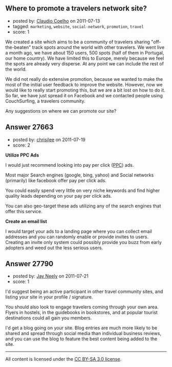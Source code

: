 ## Where to promote a travelers network site?

- posted by: [Claudio Coelho](https://stackexchange.com/users/-1/11948-claudio-coelho) on 2011-07-13
- tagged: `marketing`, `website`, `social-network`, `promotion`, `travel`
- score: 1

We created a site which aims to be a community of travelers sharing "off-the-beaten" track spots around the world with other travelers. We went live a month ago, we have about 150 users, 500 spots (half of them in Portugal, our home country). We have limited this to Europe, merely because we feel the spots are already very disperse. At any point we can include the rest of the world.

We did not really do extensive promotion, because we wanted to make the most of the initial user feedback to improve the website. However, now we would like to really start promoting this, but we are a bit lost on how to do it. So far, we have just spread it on Facebook and we contacted people using CouchSurfing, a travelers community.

Any suggestions on where we can promote our site?


## Answer 27663

- posted by: [chrisjlee](https://stackexchange.com/users/-1/10971-chrisjlee) on 2011-07-19
- score: 2

<p><strong>Utilize PPC Ads</strong></p>

<p>I would just recommend looking into pay per click (<a href="http://en.wikipedia.org/wiki/Pay_per_click" rel="nofollow">PPC</a>) ads.</p>

<p>Most major Search engines (google, bing, yahoo) and Social networks (primarily) like facebook offer pay per click ads.</p>

<p>You could easily spend very little on very niche keywords and find higher quality leads depending on your pay per click ads. </p>

<p>You can also geo-target these ads utilizing any of the search engines that offer this service.</p>

<p><strong>Create an email list</strong></p>

<p>I would target your ads to a landing page where you can collect email addresses and you can randomly enable or provide invites to users. Creating an invite only system could possibly provide you buzz from early adopters and weed out the less serious users.</p>



## Answer 27790

- posted by: [Jay Neely](https://stackexchange.com/users/-1/1801-jay-neely) on 2011-07-21
- score: 1

I'd suggest being an active participant in other travel community sites, and listing your site in your profile / signature.

You should also look to engage travelers coming through your own area. Flyers in hostels, in the guidebooks in bookstores, and at popular tourist destinations could all gain you members.

I'd get a blog going on your site. Blog entries are much more likely to be shared and spread through social media than individual business reviews, and you can use the blog to feature the best content being added to the site.



---

All content is licensed under the [CC BY-SA 3.0 license](https://creativecommons.org/licenses/by-sa/3.0/).
